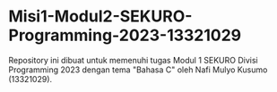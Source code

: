 # Misi1-Modul2-SEKURO-Programming-2023-13321029
Repository ini dibuat untuk memenuhi tugas Modul 1 SEKURO Divisi Programming 2023 dengan tema "Bahasa C" oleh Nafi Mulyo Kusumo (13321029).